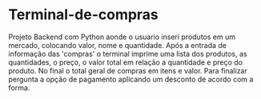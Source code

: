 # Terminal-de-compras
Projeto Backend com Python aonde o usuario inseri produtos em um mercado, colocando valor, nome e quantidade. 
Após a entrada de informação das 'compras' o terminal imprime uma lista dos produtos, as quantidades, 
o preço, o valor total em relação a quantidade e preço do produto. No final o total geral de compras em itens e valor.
Para finalizar pergunta a opção de pagamento aplicando um desconto de acordo com a forma.
